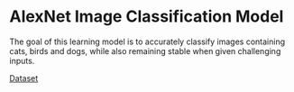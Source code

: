 # AlexNet Image Classification Model
The goal of this learning model is to accurately classify images containing cats, birds and dogs, while also remaining stable
when given challenging inputs.

<a href='https://www.kaggle.com/datasets/mahmoudnoor/high-resolution-catdogbird-image-dataset-13000'>Dataset</a>
